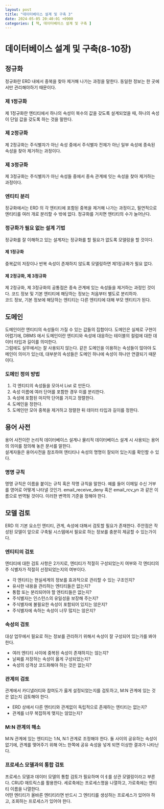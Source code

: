 ```yaml
---
layout: post
title: "데이터베이스 설계 및 구축 3"
date: 2024-05-05 20:40:01 +0900
categories: [ 책, 데이터베이스 설계 및 구축 ]
---
```


# 데이터베이스 설계 및 구축(8-10장)

## 정규화

정규화란 ERD 내에서 중복을 찾아 제거해 나가는 과정을 말한다. 동일한 정보는 한 곳에서만 관리해야하기 때문이다.

### 제 1정규화

제 1정규화란 엔티티에서 하나의 속성이 복수의 값을 갖도록 설계되었을 때, 하나의 속성이 단일 값을 갖도록 하는 것을 말한다.

### 제 2정규화

제 2정규화는 주식별자가 아닌 속성 중에서 주식별자 전체가 아닌 일부 속성에 종속된 속성을 찾아 제거하는 과정이다.

### 제 3정규화

제 3정규화는 주식별자가 아닌 속성들 중에서 종속 관계에 잇는 속성을 찾아 제거하는 과정이다.

### 엔티티 분리

정규화에서는 ERD 의 각 엔티티에 포함된 중복을 제거해 나가는 과정이고, 필연적으로 엔티티를 여러 개로 분리할 수 밖에 없다. 정규화를 거치면 엔티티의 수가 늘어난다.

### 정규화가 필요 없는 설계 기법

정규화를 잘 이해하고 있는 설계자는 정규화를 할 필요가 없도록 모델링을 할 것이다.

#### 제 1정규화

중복값의 저장이나 반복 속성이 존재하지 않도록 모델링하면 제1정규화가 필요 없다.

#### 제 2정규화, 제 3정규화

제 2정규화, 제 3정규화의 공통점은 종속 관계에 있는 속성들을 제거하는 과정인 것이다. 코드 정보 및 기본 엔티티에 해당하는 정보는 처음부터 별도로 분리하자.
<br>
코드 정보, 기본 정보에 해당하는 엔티티는 다른 엔티티에 대해 부모 엔티티가 된다.

## 도메인

도메인이란 엔티티의 속성들이 가질 수 있는 값들의 집합이다. 도메인은 실제로 구현이 어렵기에, DBMS 에서 도메인이란 엔티티와 속성에 대응하는 테이블의 컬럼에 대한 데이터 타입과
길이를 의미한다.
<br>
그럼에도 실무에서는 잘 사용되지 않는다. 같은 도메인을 이용하는 속성들이 많아야 도메인이 의미가 있는데, 대부분의 속성들은 도메인 하나에 속성이 하나만 연결되기 때문이다.

### 도메인 정의 방법

1. 각 엔티티의 속성들을 모아서 List 로 만든다.
2. 속성 이름에 여러 단어를 포함한 경우 이를 분리한다.
3. 속성에 포함된 마지막 단어를 가지고 정렬한다.
4. 도메인을 정한다.
5. 도메인만 모아 중복을 제거하고 정렬한 뒤 데이터 타입과 길이를 정한다.

## 용어 사전

용어 사전이란 논리적 데이터베이스 설계나 물리적 데이터베이스 설계 시 사용되는 용어의 의미를 정의해 놓은 문서를 말한다.
<br>
설계자들은 용어사전을 참조하여 엔티티나 속성의 명명이 잘되어 있는지를 확인할 수 있다.

### 명명 규칙

명명 규칙은 이름을 붙이는 규칙 혹은 작명 규칙을 말한다. 예를 들어 이메일 수신 거부를 영어로 어떻게 나타낼 것인가. email_receive_deny 혹은
email_rcv_yn 과 같은 이름으로 번역될 것이다. 이러한 변역의 기준을 정해야 한다.

## 모델 검토

ERD 의 기본 요소인 엔티티, 관계, 속성에 대해서 검토할 필요가 존재한다. 주안점은 작성된 모델이 앞으로 구축될 시스템에서 필요로 하는 정보를 충분히 제공할 수 있는가이다.

### 엔티티의 검토

엔티티에 대한 검토 사항은 2가지로, 엔티티가 적절히 구성되었는지 여부와 각 엔티티의 주 식별자가 적절히 선정되었는지의 여부이다.

- 각 엔티티는 현실세계의 정보를 효과적으로 관리할 수 있는 구조인지?
- 유사한 내용을 관리하는 엔티티들은 없는지?
- 통합 또는 분리되어야 할 엔티티들은 없는지?
- 주식별자는 인스턴스의 유일성을 보장해 주는지?
- 주식별자에 불필요한 속성이 포함되어 있지는 않은지?
- 주식별자에 속하는 속성이 너무 많지는 않은지?

### 속성의 검토

대상 업무에서 필요로 하는 정보를 관리하기 위해서 속성이 잘 구성되어 있는가를 봐야 한다.

- 여러 엔티티 사이에 중복된 속성이 존재하지는 않는지?
- 날짜를 저장하는 속성이 옳게 구성되었는지?
- 속성의 성격상 코드화해야 하는 것은 없는지?

### 관계의 검토

관계에서 카디낼러티와 참여도가 옳게 설정되었는지를 검토하고, M:N 관계에 있는 것은 없는지 검토해야 한다.

- ERD 상에서 다른 엔티티와 관계없이 독립적으로 존재하는 엔티티는 없는지?
- 관계를 너무 복잡하게 맺지는 않았는지?

### M:N 관계의 해소

M:N 관계에 있는 엔티티는 1:N, N:1 관계로 조정해야 한다. 둘 사이의 공유하는 속성이 없기에, 관계를 맺어주기 위해 어느 한쪽에 공유 속성을 넣게 되면 이상한 결과가
나타난다.

### 프로세스 모델과의 통합 검토

프로세스 모델과 데이터 모델의 통합 검토가 필요하며 이ㅔ를 상관 모델링이라고 부른다. CRUD 매트릭스를 활용한다. 세로축에는 프로세스명을 나열하고, 가로축에는 엔티티 이름을
나열한다.
<br>
어떤 엔티티가 올바른 엔티티라면 반드시 그 엔티티를 생성하는 프로세스가 있어야 하고, 조회하는 프로세스가 있어야 한다.
